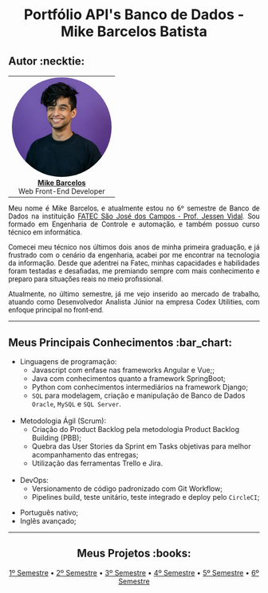 <html>
<body>
  
 <h1 align="center"> Portfólio API's Banco de Dados - Mike Barcelos Batista</h1>  
  
  <h2> Autor :necktie: </h2>
  
  <table align="center">
   <tr>
    <td align="center"><a href="https://www.linkedin.com/in/mike-barcelos-b4648016a/"><img style="border-radius: 50%;" src="https://github.com/GabrielSG20/API4Sem2021/blob/documentation/images/MikeBarcelos.jfif" width="200px;" alt=""/><br/><b>Mike Barcelos</b></a>
      <br/>
      Web Front-End Developer
     </td>
   </tr>
  </table>
  
  <p align="justify" style="font-family:roboto;"> Meu nome é Mike Barcelos, e atualmente estou no 6º semestre de Banco de Dados na instituição <a href="https://fatecsjc-prd.azurewebsites.net/">FATEC São José dos Campos - Prof. Jessen Vidal</a>. Sou formado em Engenharia de Controle e automação, e também possuo curso técnico em informática.</p>
  <p align="justify" style="font-family:roboto;"> Comecei meu técnico nos últimos dois anos de minha primeira graduação, e já frustrado com o cenário da engenharia, acabei por me encontrar na tecnologia da informação. Desde que adentrei na Fatec, minhas capacidades e habilidades foram testadas e desafiadas, me premiando sempre com mais conhecimento e preparo para situações reais no meio profissional. </p>
  <p align="justify" style="font-family:roboto;">Atualmente, no último semestre, já me vejo inserido ao mercado de trabalho, atuando como Desenvolvedor Analista Júnior na empresa Codex Utilities, com enfoque principal no front-end.</p>
  

  
---

<h2> Meus Principais Conhecimentos :bar_chart:</h2>
<ul>
  <li>Linguagens de programação:
  <ul>
    <li> Javascript com enfase nas frameworks Angular e Vue;;</li>
    <li> Java com conhecimentos quanto a framework SpringBoot;</li>
    <li> Python com conhecimentos intermediários na framework Django;</li>
    <li> <code>SQL</code> para modelagem, criação e manipulação de Banco de Dados <code>Oracle</code>, <code>MySQL</code> e <code>SQL Server</code>.</li>
    </ul></li>
  <br>
  <li> Metodologia Ágil (Scrum):
  <ul> 
    <li>Criação do Product Backlog pela metodologia Product Backlog Building (PBB);</li>
    <li> Quebra das User Stories da Sprint em Tasks objetivas para melhor acompanhamento das entregas;</li>
    <li>Utilização das ferramentas Trello e Jira.</li> 
    </ul></li>
  <br>  
  <li> DevOps:
  <ul> 
    <li>Versionamento de código padronizado com Git Workflow;</li>
    <li>Pipelines build, teste unitário, teste integrado e deploy pelo <code>CircleCI</code>;</li>
    </ul></li>
  </ul>
    <ul> 
    <li>Português nativo;</li>
    <li>Inglês avançado;</li>
    </ul></li>
  </ul>

---

 <h2 align="center"> Meus Projetos :books:</h2>
  <p align="center">
   <a href="https://github.com/GabrielSG20/Portfolio/blob/main/API_1.md"> 1º Semestre</a> •
    <a href="https://github.com/GabrielSG20/Portfolio/blob/main/API_2.md"> 2º Semestre</a></a> •
    <a href="https://github.com/GabrielSG20/Portfolio/blob/main/API_3.md"> 3º Semestre</a></a> •
   <a href="https://github.com/GabrielSG20/Portfolio/blob/main/API_4.md"> 4º Semestre</a> •
   <a href="https://github.com/GabrielSG20/Portfolio/blob/main/API_5.md"> 5º Semestre</a></a> •
   <a href="https://github.com/GabrielSG20/Portfolio/blob/main/API_6.md"> 6º Semestre</a></a>
  </p>

</body>
</html>

